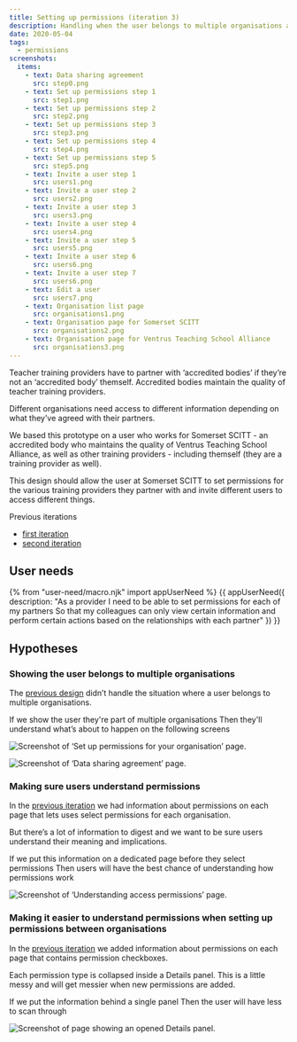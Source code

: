 ```yaml
---
title: Setting up permissions (iteration 3)
description: Handling when the user belongs to multiple organisations and including clearer guidance for how permissions work.
date: 2020-05-04
tags:
  - permissions
screenshots:
  items:
    - text: Data sharing agreement
      src: step0.png
    - text: Set up permissions step 1
      src: step1.png
    - text: Set up permissions step 2
      src: step2.png
    - text: Set up permissions step 3
      src: step3.png
    - text: Set up permissions step 4
      src: step4.png
    - text: Set up permissions step 5
      src: step5.png
    - text: Invite a user step 1
      src: users1.png
    - text: Invite a user step 2
      src: users2.png
    - text: Invite a user step 3
      src: users3.png
    - text: Invite a user step 4
      src: users4.png
    - text: Invite a user step 5
      src: users5.png
    - text: Invite a user step 6
      src: users6.png
    - text: Invite a user step 7
      src: users6.png
    - text: Edit a user
      src: users7.png
    - text: Organisation list page
      src: organisations1.png
    - text: Organisation page for Somerset SCITT
      src: organisations2.png
    - text: Organisation page for Ventrus Teaching School Alliance
      src: organisations3.png
---
```


Teacher training providers have to partner with ‘accredited bodies’ if they’re not an ‘accredited body’ themself. Accredited bodies maintain the quality of teacher training providers.

Different organisations need access to different information depending on what they’ve agreed with their partners.

We based this prototype on a user who works for Somerset SCITT - an accredited body who maintains the quality of Ventrus Teaching School Alliance, as well as other training providers - including themself (they are a training provider as well).

This design should allow the user at Somerset SCITT to set permissions for the various training providers they partner with and invite different users to access different things.

Previous iterations

- [first iteration](/manage-teacher-training-applications/setting-up-permissions)
- [second iteration](/manage-teacher-training-applications/setting-up-permissions-iteration-2)

## User needs

{% from "user-need/macro.njk" import appUserNeed %}
{{ appUserNeed({
  description: "As a provider
I need to be able to set permissions for each of my partners
So that my colleagues can only view certain information and perform certain actions based on the relationships with each partner"
}) }}

## Hypotheses

### Showing the user belongs to multiple organisations

The [previous design](/manage-teacher-training-applications/setting-up-permissions-iteration-2) didn’t handle the situation where a user belongs to multiple organisations.

If we show the user they're part of multiple organisations
Then they'll understand what’s about to happen on the following screens

![Screenshot of ‘Set up permissions for your organisation’ page.](before-you-start.png)

![Screenshot of ‘Data sharing agreement’ page.](data-sharing.png)

### Making sure users understand permissions

In the [previous iteration](/manage-teacher-training-applications/setting-up-permissions-iteration-2) we had information about permissions on each page that lets uses select permissions for each organisation.

But there’s a lot of information to digest and we want to be sure users understand their meaning and implications.

If we put this information on a dedicated page before they select permissions
Then users will have the best chance of understanding how permissions work

![Screenshot of ‘Understanding access permissions’ page.](step2.png)

### Making it easier to understand permissions when setting up permissions between organisations

In the [previous iteration](/manage-teacher-training-applications/setting-up-permissions-iteration-2) we added information about permissions on each page that contains permission checkboxes.

Each permission type is collapsed inside a Details panel. This is a little messy and will get messier when new permissions are added.

If we put the information behind a single panel
Then the user will have less to scan through

![Screenshot of page showing an opened Details panel.](step3.png)
